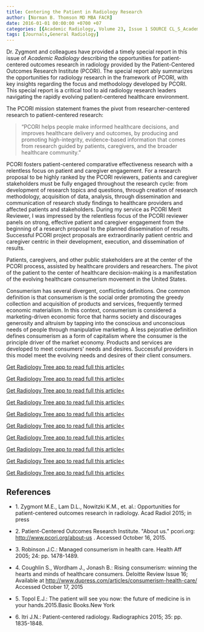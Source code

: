 ```yaml
---
title: Centering the Patient in Radiology Research
author: [Norman B. Thomson MD MBA FACR]
date: 2016-01-01 00:00:00 +0700 +07
categories: [{Academic Radiology, Volume 23, Issue 1 SOURCE CL_S_AcademicRadiologyVolume23Issue1 1}]
tags: [Journals,General Radiology]
---
```

Dr. Zygmont and colleagues have provided a timely special report in this issue of _Academic Radiology_ describing the opportunities for patient-centered outcomes research in radiology provided by the Patient-Centered Outcomes Research Institute (PCORI). The special report ably summarizes the opportunities for radiology research in the framework of PCORI, with key insights regarding the focus and methodology developed by PCORI. This special report is a critical tool to aid radiology research leaders navigating the rapidly evolving patient-centered healthcare environment.

The PCORI mission statement frames the pivot from researcher-centered research to patient-centered research:

> “PCORI helps people make informed healthcare decisions, and improves healthcare delivery and outcomes, by producing and promoting high-integrity, evidence-based information that comes from research guided by patients, caregivers, and the broader healthcare community.”

PCORI fosters patient-centered comparative effectiveness research with a relentless focus on patient and caregiver engagement. For a research proposal to be highly ranked by the PCORI reviewers, patients and caregiver stakeholders must be fully engaged throughout the research cycle: from development of research topics and questions, through creation of research methodology, acquisition of data, analysis, through dissemination and communication of research study findings to healthcare providers and affected patients and stakeholders. During my service as PCORI Merit Reviewer, I was impressed by the relentless focus of the PCORI reviewer panels on strong, effective patient and caregiver engagement from the beginning of a research proposal to the planned dissemination of results. Successful PCORI project proposals are extraordinarily patient centric and caregiver centric in their development, execution, and dissemination of results.

Patients, caregivers, and other public stakeholders are at the center of the PCORI process, assisted by healthcare providers and researchers. The pivot of the patient to the center of healthcare decision-making is a manifestation of the evolving healthcare consumerism movement in the United States.

Consumerism has several divergent, conflicting definitions. One common definition is that consumerism is the social order promoting the greedy collection and acquisition of products and services, frequently termed economic materialism. In this context, consumerism is considered a marketing-driven economic force that harms society and discourages generosity and altruism by tapping into the conscious and unconscious needs of people through manipulative marketing. A less pejorative definition defines consumerism as a form of capitalism where the consumer is the principle driver of the market economy. Products and services are developed to meet consumers' needs and desires. Successful providers in this model meet the evolving needs and desires of their client consumers.

[Get Radiology Tree app to read full this article<](https://clinicalpub.com/app)

[Get Radiology Tree app to read full this article<](https://clinicalpub.com/app)

[Get Radiology Tree app to read full this article<](https://clinicalpub.com/app)

[Get Radiology Tree app to read full this article<](https://clinicalpub.com/app)

[Get Radiology Tree app to read full this article<](https://clinicalpub.com/app)

[Get Radiology Tree app to read full this article<](https://clinicalpub.com/app)

[Get Radiology Tree app to read full this article<](https://clinicalpub.com/app)

[Get Radiology Tree app to read full this article<](https://clinicalpub.com/app)

[Get Radiology Tree app to read full this article<](https://clinicalpub.com/app)

[Get Radiology Tree app to read full this article<](https://clinicalpub.com/app)

## References

- 1\. Zygmont M.E., Lam D.L., Nowitzki K.M., et. al.: Opportunities for patient-centered outcomes research in radiology. Acad Radiol 2015; in press


- 2\.  Patient-Centered Outcomes Research Institute. "About us." pcori.org:  http://www.pcori.org/about-us  . Accessed October 16, 2015.


- 3\. Robinson J.C.: Managed consumerism in health care. Health Aff 2005; 24: pp. 1478-1489.


- 4\. Coughlin S., Wordham J., Jonash B.: Rising consumerism: winning the hearts and minds of healthcare consumers. Deloitte Review Issue 16; Available at http://www.dupress.com/articles/consumerism-health-care/ Accessed October 17, 2015


- 5\. Topol E.J.: The patient will see you now: the future of medicine is in your hands.2015.Basic Books.New York


- 6\. Itri J.N.: Patient-centered radiology. Radiographics 2015; 35: pp. 1835-1848.